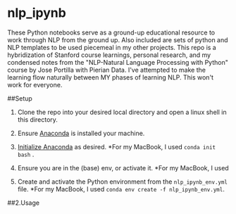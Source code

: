 # nlp_ipynb
These Python notebooks serve as a ground-up educational resource to work through NLP from the ground up. Also included are sets of python and NLP templates to be used piecemeal in my other projects. This repo is a hybridization of Stanford course learnings, personal research, and my condensed notes from the "NLP-Natural Language Processing with Python" course by Jose Portilla with Pierian Data. I've attempted to make the learning flow naturally between MY phases of learning NLP. This won't work for everyone.


##Setup
1. Clone the repo into your desired local directory and open a linux shell in this directory.

2. Ensure [Anaconda](https://www.anaconda.com/download) is installed your machine.

3. [Initialize Anaconda](https://docs.conda.io/projects/conda/en/latest/commands/init.html) as desired.
*For my MacBook, I used `conda init bash` . 

4. Ensure you are in the (base) env, or activate it.
*For my MacBook, I used 

5. Create and activate the Python environment from the `nlp_ipynb_env.yml` file.
*For my MacBook, I used `conda env create -f nlp_ipynb_env.yml`.


##2.Usage